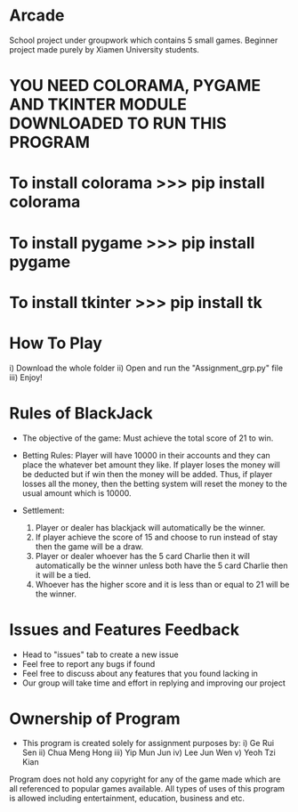 # Arcade
School project under groupwork which contains 5 small games.
Beginner project made purely by Xiamen University students.

# YOU NEED COLORAMA, PYGAME AND TKINTER MODULE DOWNLOADED TO RUN THIS PROGRAM
# To install colorama >>> pip install colorama
# To install pygame >>> pip install pygame
# To install tkinter >>> pip install tk

# How To Play
i) Download the whole folder
ii) Open and run the "Assignment_grp.py" file
iii) Enjoy!

# Rules of BlackJack

- The objective of the game:
     Must achieve the total score of 21 to win.

- Betting Rules:
	Player will have 10000 in their accounts and they can place the whatever bet amount they like. If player loses the money will be deducted but if win then the money will be added. Thus, if player losses all the money, then the betting system will reset the money to the usual amount which is 10000.
 
- Settlement:
	1)	Player or dealer has blackjack will automatically be the winner.
	2)	If player achieve the score of 15 and choose to run instead of stay then the game will be a draw.
	3)	Player or dealer whoever has the 5 card Charlie then it will automatically be the winner unless both have the 5 card Charlie then it will be a tied.
	4)	Whoever has the higher score and it is less than or equal to 21 will be the winner.

# Issues and Features Feedback
- Head to "issues" tab to create a new issue
- Feel free to report any bugs if found
- Feel free to discuss about any features that you found lacking in
- Our group will take time and effort in replying and improving our project

# Ownership of Program
- This program is created solely for assignment purposes by:
i) Ge Rui Sen
ii) Chua Meng Hong
iii) Yip Mun Jun
iv) Lee Jun Wen
v) Yeoh Tzi Kian

Program does not hold any copyright for any of the game made which are all referenced to popular games available.
All types of uses of this program is allowed including entertainment, education, business and etc.
